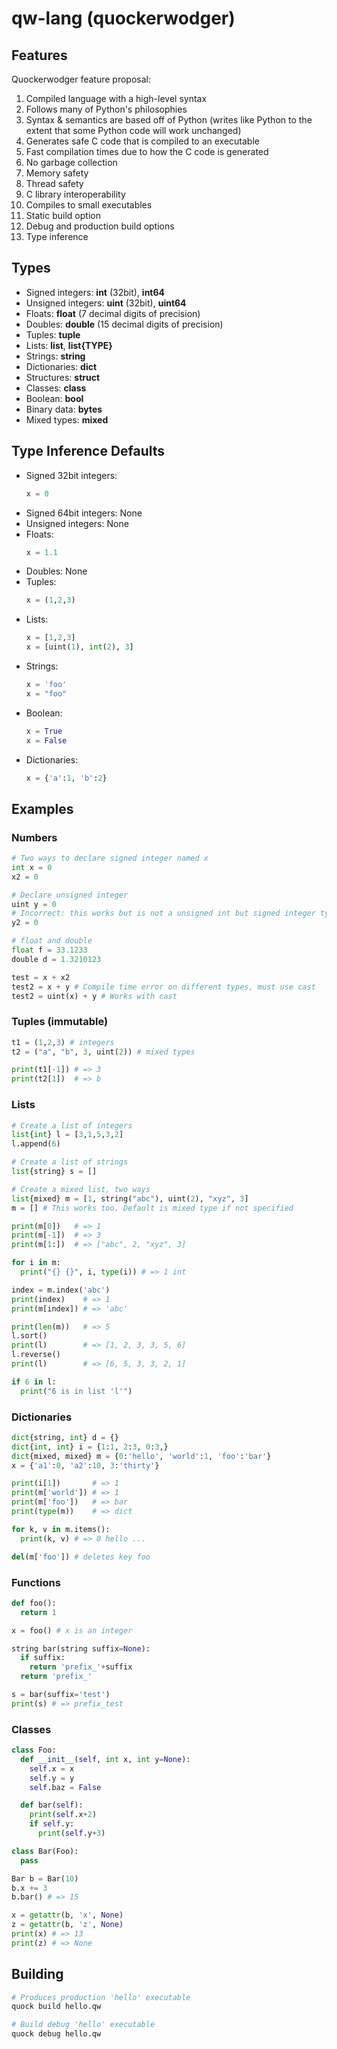 # qw-lang (quockerwodger)

## Features

Quockerwodger feature proposal:
1. Compiled language with a high-level syntax
2. Follows many of Python's philosophies
3. Syntax & semantics are based off of Python (writes like Python to the extent that some Python code will work unchanged)
4. Generates safe C code that is compiled to an executable
5. Fast compilation times due to how the C code is generated
6. No garbage collection
7. Memory safety
8. Thread safety
9. C library interoperability
10. Compiles to small executables
11. Static build option
12. Debug and production build options
13. Type inference


## Types

* Signed integers: __int__ (32bit), __int64__
* Unsigned integers: __uint__ (32bit), __uint64__
* Floats: __float__ (7 decimal digits of precision)
* Doubles: __double__ (15 decimal digits of precision)
* Tuples: __tuple__
* Lists: __list__, __list{TYPE}__
* Strings: __string__
* Dictionaries: __dict__
* Structures: __struct__
* Classes: __class__
* Boolean: __bool__
* Binary data: __bytes__
* Mixed types: __mixed__


## Type Inference Defaults

* Signed 32bit integers:
  ```python
  x = 0
  ```
* Signed 64bit integers: None
* Unsigned integers: None
* Floats:
  ```python
  x = 1.1
  ```
* Doubles: None
* Tuples:
  ```python
  x = (1,2,3)
  ```
* Lists:
  ```python
  x = [1,2,3]
  x = [uint(1), int(2), 3]
  ```
* Strings:
  ```python
  x = 'foo'
  x = "foo"
  ```
* Boolean:
  ```python
  x = True
  x = False
  ```
* Dictionaries:
  ```python
  x = {'a':1, 'b':2}
  ```

## Examples

### Numbers

```python
# Two ways to declare signed integer named x
int x = 0
x2 = 0

# Declare unsigned integer
uint y = 0
# Incorrect: this works but is not a unsigned int but signed integer type
y2 = 0

# float and double
float f = 33.1233
double d = 1.3210123

test = x + x2
test2 = x + y # Compile time error on different types, must use cast
test2 = uint(x) + y # Works with cast

```
### Tuples (immutable)

```python
t1 = (1,2,3) # integers
t2 = ("a", "b", 3, uint(2)) # mixed types

print(t1[-1]) # => 3
print(t2[1])  # => b
```

### Lists

```python
# Create a list of integers
list{int} l = [3,1,5,3,2]
l.append(6)

# Create a list of strings
list{string} s = []

# Create a mixed list, two ways
list{mixed} m = [1, string("abc"), uint(2), "xyz", 3]
m = [] # This works too. Default is mixed type if not specified

print(m[0])   # => 1
print(m[-1])  # => 3
print(m[1:])  # => ["abc", 2, "xyz", 3]

for i in m:
  print("{} {}", i, type(i)) # => 1 int

index = m.index('abc')
print(index)    # => 1
print(m[index]) # => 'abc'

print(len(m))   # => 5
l.sort()
print(l)        # => [1, 2, 3, 3, 5, 6]
l.reverse()
print(l)        # => [6, 5, 3, 3, 2, 1]

if 6 in l:
  print("6 is in list 'l'")

```

### Dictionaries

```python
dict{string, int} d = {}
dict{int, int} i = {1:1, 2:3, 0:3,}
dict{mixed, mixed} m = {0:'hello', 'world':1, 'foo':'bar'}
x = {'a1':0, 'a2':10, 3:'thirty'}

print(i[1])       # => 1
print(m['world']) # => 1
print(m['foo'])   # => bar
print(type(m))    # => dict

for k, v in m.items():
  print(k, v) # => 0 hello ...

del(m['foo']) # deletes key foo
```

### Functions
```python
def foo():
  return 1

x = foo() # x is an integer

string bar(string suffix=None):
  if suffix:
    return 'prefix_'+suffix
  return 'prefix_'

s = bar(suffix='test')
print(s) # => prefix_test
```

### Classes

```python
class Foo:
  def __init__(self, int x, int y=None):
    self.x = x
    self.y = y
    self.baz = False

  def bar(self):
    print(self.x+2)
    if self.y:
      print(self.y+3)

class Bar(Foo):
  pass

Bar b = Bar(10)
b.x += 3
b.bar() # => 15

x = getattr(b, 'x', None)
z = getattr(b, 'z', None)
print(x) # => 13
print(z) # => None
```

## Building

```bash
# Produces production 'hello' executable
quock build hello.qw
```

```bash
# Build debug 'hello' executable
quock debug hello.qw
```

